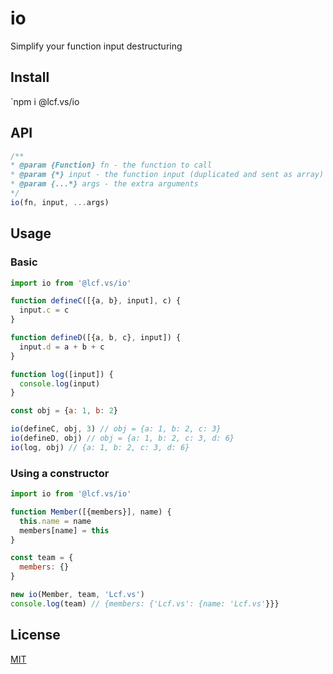 # <a name="reference">io</a>

Simplify your function input destructuring

## <a name="install">Install</a>

`npm i @lcf.vs/io

## <a name="api">API</a>

```js
/**
* @param {Function} fn - the function to call
* @param {*} input - the function input (duplicated and sent as array)
* @param {...*} args - the extra arguments
*/
io(fn, input, ...args)
```
## <a name="usage">Usage</a>

### <a name="basic">Basic</a>

```js
import io from '@lcf.vs/io'

function defineC([{a, b}, input], c) {
  input.c = c
}

function defineD([{a, b, c}, input]) {
  input.d = a + b + c
}

function log([input]) {
  console.log(input)
}

const obj = {a: 1, b: 2}

io(defineC, obj, 3) // obj = {a: 1, b: 2, c: 3}
io(defineD, obj) // obj = {a: 1, b: 2, c: 3, d: 6}
io(log, obj) // {a: 1, b: 2, c: 3, d: 6}
```

### <a name="using-a-constructor">Using a constructor</a>

```js
import io from '@lcf.vs/io'

function Member([{members}], name) {
  this.name = name
  members[name] = this
}

const team = {
  members: {}
}

new io(Member, team, 'Lcf.vs')
console.log(team) // {members: {'Lcf.vs': {name: 'Lcf.vs'}}}
```

## <a name="license">License</a>

[MIT](https://github.com/Lcfvs/io/blob/master/licence.md)
